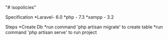 "# isopolicies" 

Specification
*Laravel- 6.0
*php - 7.3
*xampp - 3.2

Steps
*Create Db 
*run command 'php artisan migrate' to create table
*run command 'php artisan serve' to run project
